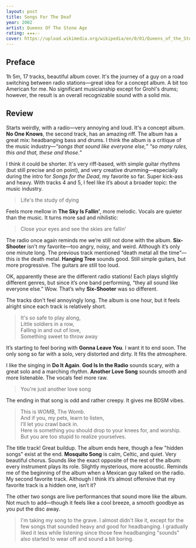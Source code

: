 ```yaml
---
layout: post
title: Songs For The Deaf
year: 2002
artist: Queens Of The Stone Age
rating: ★★★☆☆
cover: https://upload.wikimedia.org/wikipedia/en/0/01/Queens_of_the_Stone_Age_-_Songs_for_the_Deaf.png
---
```


## Preface  
1h 5m, 17 tracks, beautiful album cover. It's the journey of a guy on a road switching between radio stations—great idea for a concept album. A bit too American for me. No significant musicianship except for Grohl's drums; however, the result is an overall recognizable sound with a solid mix.

## Review  
Starts weirdly, with a radio—very annoying and loud. It's a concept album. **No One Knows**, the second track, has an amazing riff. The album has a great mix: headbanging bass and drums. I think the album is a critique of the music industry—_“songs that sound like everyone else,”_ _“so many rules, this and that, these and those.”_

I think it could be shorter. It's very riff-based, with simple guitar rhythms (but still precise and on point), and very creative drumming—especially during the intro for *Songs for the Dead*, my favorite so far. Super kick-ass and heavy. With tracks 4 and 5, I feel like it’s about a broader topic: the music industry.

> Life's the study of dying  

Feels more mellow in **The Sky Is Fallin’**, more melodic. Vocals are quieter than the music. It turns more sad and nihilistic:

> Close your eyes and see the skies are fallin’

The radio once again reminds me we’re still not done with the album. **Six-Shooter** isn’t my favorite—too angry, noisy, and weird. Although it’s only one minute long. The previous track mentioned “death metal all the time”—this *is* the death metal. **Hanging Tree** sounds good. Still simple guitars, but more progressive. The guitars are still too loud.

OK, apparently these are the different radio stations! Each plays slightly different genres, but since it’s one band performing, “they all sound like everyone else.” Wow. That’s why **Six-Shooter** was so different.

The tracks don’t feel annoyingly long. The album is one hour, but it feels alright since each track is relatively short.

> It's so safe to play along,  
> Little soldiers in a row,  
> Falling in and out of love,  
> Something sweet to throw away

It’s starting to feel boring with **Gonna Leave You**. I want it to end soon. The only song so far with a solo, very distorted and dirty. It fits the atmosphere.

I like the singing in **Do It Again**. **God Is In the Radio** sounds scary, with a great solo and a marching rhythm. **Another Love Song** sounds smooth and more listenable. The vocals feel more raw.

> You're just another love song  

The ending in that song is odd and rather creepy. It gives me BDSM vibes.

> This is WOMB, The Womb.  
> And if you, my pets, learn to listen,  
> I’ll let you crawl back in.  
> Here is something you should drop to your knees for, and worship.  
> But you are too stupid to realize yourselves.

The title track! Great buildup. The album ends here, though a few "hidden songs" exist at the end. **Mosquito Song** is calm, Celtic, and quiet. Very beautiful chorus. Sounds like the exact opposite of the rest of the album: every instrument plays its role. Slightly mysterious, more acoustic. Reminds me of the beginning of the album when a Mexican guy talked on the radio. My second favorite track. Although I think it’s almost offensive that my favorite track is a hidden one, isn’t it?

The other two songs are live performances that sound more like the album. Not much to add—though it feels like a cool breeze, a smooth goodbye as you put the disc away.

> I'm taking my song to the grave.
I almost didn't like it, except for the few songs that sounded heavy and good for headbanging. I gradually liked it less while listening since those few headbanging "sounds" also started to wear off and sound a bit boring.
